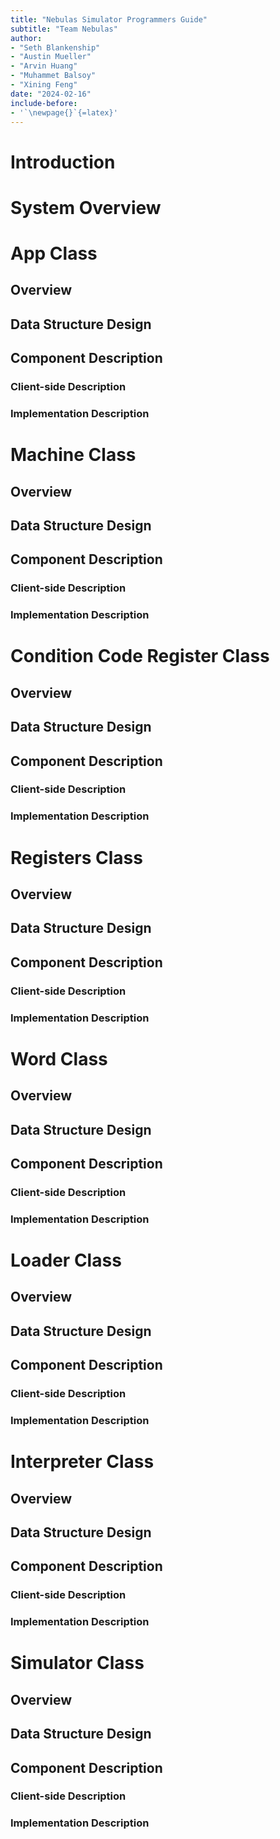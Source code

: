 ```yaml
---
title: "Nebulas Simulator Programmers Guide"
subtitle: "Team Nebulas"
author: 
- "Seth Blankenship"
- "Austin Mueller"
- "Arvin Huang"
- "Muhammet Balsoy"
- "Xining Feng"
date: "2024-02-16"
include-before: 
- '`\newpage{}`{=latex}'
---
```


# Introduction

# System Overview

# App Class

## Overview 
## Data Structure Design
## Component Description
### Client-side Description
### Implementation Description

# Machine Class
## Overview 
## Data Structure Design
## Component Description
### Client-side Description
### Implementation Description

# Condition Code Register Class
## Overview 
## Data Structure Design
## Component Description
### Client-side Description
### Implementation Description

# Registers Class
## Overview 
## Data Structure Design
## Component Description
### Client-side Description
### Implementation Description

# Word Class
## Overview 
## Data Structure Design
## Component Description
### Client-side Description
### Implementation Description

# Loader Class
## Overview 
## Data Structure Design
## Component Description
### Client-side Description
### Implementation Description

# Interpreter Class
## Overview 
## Data Structure Design
## Component Description
### Client-side Description
### Implementation Description

# Simulator Class
## Overview 
## Data Structure Design
## Component Description
### Client-side Description
### Implementation Description


